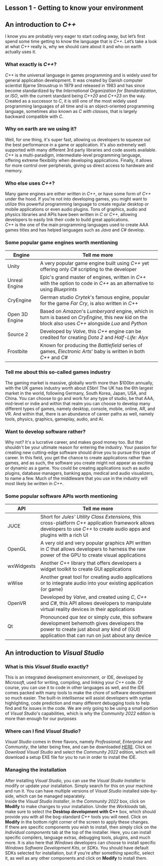 ## Lesson 1 - Getting to know your environment

## An introduction to <i>C++</i>

I know you are probably very eager to start coding away, but let’s first spend some time getting to know the language that is <i>C++</i>. Let’s take a look at what <i>C++</i> really is, why we should care about it and who on earth actually uses it. 

### What exactly is <i>C++</i>?

<i>C++</i> is the universal language in games programming and is widely used for general application development. It was created by Danish computer scientist Bjarne Stroustrup in 1979 and released in 1983 and has since become standardized by the <i>International Organization for Standardization</i>, or <i>ISO</i>, with the current standard being <i>C++20</i> and <i>C++23</i> on the way. <br>
Created as a successor to <i>C</i>, it is still one of the most widely used programming languages of all time and is an object-oriented programming language, sometimes also known as <i>C with classes</i>, that is largely backward compatible with <i>C</i>.

### Why on earth are we using it?

Well, for one thing, it's super fast, allowing us developers to squeeze out the best performance in a game or application. It's also extremely well supported with many different 3rd party libraries and code assets available. <i>C++</i> is a multi-paradigm, intermediate-level programming language, offering extreme flexibility when developing applications. Finally, it allows for more control over peripherals, giving us direct access to hardware and memory.

### Who else uses <i>C++</i>?

Many game engines are either written in <i>C++</i>, or have some form of <i>C++</i> under the hood. If you're not into developing games, you might want to utilize this powerful programming language to create regular desktop or mobile applications or even audio plugins. Tons of graphics, audio and physics libraries and APIs have been written in <i>C</i> or <i>C++</i>, allowing developers to easily link their code to build great applications. <br>
<i>C++</i> is the one of the main programming languages used to create AAA games titles and has helped languages such as <i>Java</i> and <i>C#</i> develop.

### Some popular game engines worth mentioning

| Engine  | Tell me more |
| ------------- | ------------- |
| Unity  | A very popular game engine built using _C++_ yet offering only _C#_ scripting to the developer |
| Unreal Engine  | Epic's grand master of engines, written in _C++_ with the option to code in _C++_ as an alternative to using _Blueprints_ |
| CryEngine  | German studio _Crytek_'s famous engine, popular for the game _Far Cry_, is also written in _C++_ |
| Open 3D Engine | Based on _Amazon_'s _Lumberyard_ engine, which in turn is based on _CryEngine_, this new kid on the block also uses _C++_ alongside _Lua_ and _Python_ |
| Source 2 | Developed by _Valve_, this _C++_ engine can be credited for creating _Dota 2_ and _Half-Life: Alyx_ |
| Frostbite | Known for producing the _Battlefield_ series of games, _Electronic Arts_' baby is written in both _C++_ and _C#_ |

### Tell me about this so-called games industry

The gaming market is massive, globally worth more than $100bn annually, with the UK games industry worth about £5bn! The UK has the 6th largest market in the world, following Germany, South Korea, Japan, USA, and China. You can choose to go and work for any type of studio, be that AAA, mid-level or indie and within that realm you can choose to develop many different types of games, namely desktop, console, mobile, online, AR, and VR. And within that, there is an abundance of career paths as well, namely tools, physics, graphics, gameplay, audio, and AI.

### Want to develop software rather?

Why not? It's a lucrative career, and makes good money too. But that shouldn't be your ultimate reason for entering the industry. Your passion for creating new cutting-edge software should drive you to pursue this type of career. In this field, you get the chance to create applications rather than games, and as such, the software you create might not appear as exciting or dynamic as a game. You could be creating applications such as audio plugins, database managers, banking apps, medical and audio visualizers, to name a few. Much of the middleware that you use in the industry will most likely be written in _C++_.

### Some popular software APIs worth mentioning

| API  | Tell me more |
| ------------- | ------------- |
| JUCE | Short for _Jules' Utility Class Extensions_, this cross-platform _C++_ application framework allows developers to use _C++_ to create audio apps and plugins with a rich UI |
| OpenGL | A very old and very popular graphics API written in _C_ that allows developers to harness the raw power of the GPU to create visual applications |
| wxWidgests | Another _C++_ library that offers developers a widget toolkit to create GUI applications |
| wWise | Another great tool for creating audio applications or to integrate audio into your existing application (or game) |
| OpenVR | Developed by _Valve_, and created using _C_, _C++_ and _C#_, this API allows developers to manipulate virtual reality devices in their applications |
| Qt | Pronounced _que tee_ or simply _cute_, this software development behemoth gives developers the power to create just about any kind of (GUI) application that can run on just about any device |

## An introduction to _Visual Studio_

### What is this _Visual Studio_ exactly?

This is an integrated development environment, or IDE, developed by _Microsoft_, used for writing, compiling, and linking your _C++_ code. Of course, you can use it to code in other languages as well, and the IDE comes packed with many tools to make the chore of software development so much easier. The built-in _intellisense_ will assist developers with syntax highlighting, code prediction and many different debugging tools to help find and fix issues in the code. We are only going to be using a small portion of _Visual Studio_'s capabilities, which is why the _Community 2022_ edition is more than enough for our purposes

### Where can I find _Visual Studio_?

_Visual Studio_ comes in three flavors, namely _Professional_, _Enterprise_ and _Community_, the latter being free, and can be downloaded [HERE](
https://www.visualstudio.com). Click on _Download Visual Studio_ and select the _Community 2022_ edition, which will download a setup EXE file for you to run in order to install the IDE.

### Managing the installation

After installing _Visual Studio_, you can use the _Visual Studio Installer_ to modify or update your installation. Simply search for this on your machine and run it. You can have multiple versions of _Visual Studio_ installed side-by-side, which can be managed separately. <br>
Inside the _Visual Studio Installer_, in the _Community 2022_ box, click on **Modify** to make changes to your installation. Under the _Workloads_ tab, make sure to select the **Desktop development with C++** box, which should provide you with all the bog-standard _C++_ tools you will need. Click on **Modify** in the bottom right corner of the screen to apply these changes. <br>
If there are specific components you wish to install, then simply click on the _Individual components_ tab at the top of the installer. Here, you can install specific compilers, language extras, debugging tools, plugins, and much more. It is also here that _Windows_ developers can choose to install specific _Windows Software Development Kits_, or _SDKs_. You should have default SDKs selected for installation, but if you’re after something specific, select it, as well as any other components and click on **Modify** to install them.

